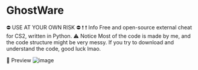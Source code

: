 # GhostWare
⛔ USE AT YOUR OWN RISK ⛔ ❗ 
❗ Info
Free and open-source external cheat for CS2, written in Python.
⚠️ Notice
Most of the code is made by me, and the code structure might be very messy. If you try to download and understand the code, good luck lmao.


📸 Preview
![image](https://github.com/Scr1pterLua/GhostWare/assets/169102107/0b4577ab-05a6-46f6-965b-a8b3cd8c2f42)
